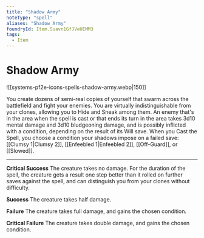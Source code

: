 ```yaml
---
title: "Shadow Army"
noteType: "spell"
aliases: "Shadow Army"
foundryId: Item.Suavn1GfJVeUEMM3
tags:
  - Item
---
```


# Shadow Army
![[systems-pf2e-icons-spells-shadow-army.webp|150]]

You create dozens of semi-real copies of yourself that swarm across the battlefield and fight your enemies. You are virtually indistinguishable from your clones, allowing you to Hide and Sneak among them. An enemy that's in the area when the spell is cast or that ends its turn in the area takes 3d10 mental damage and 3d10 bludgeoning damage, and is possibly inflicted with a condition, depending on the result of its Will save. When you Cast the Spell, you choose a condition your shadows impose on a failed save: [[Clumsy 1|Clumsy 2]], [[Enfeebled 1|Enfeebled 2]], [[Off-Guard]], or [[Slowed]].

* * *

**Critical Success** The creature takes no damage. For the duration of the spell, the creature gets a result one step better than it rolled on further saves against the spell, and can distinguish you from your clones without difficulty.

**Success** The creature takes half damage.

**Failure** The creature takes full damage, and gains the chosen condition.

**Critical Failure** The creature takes double damage, and gains the chosen condition.
